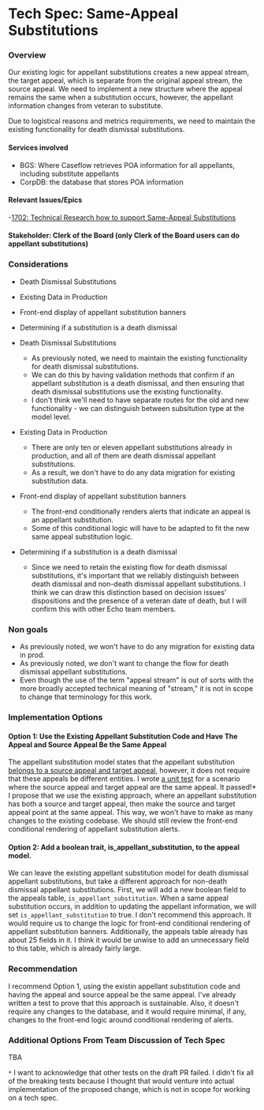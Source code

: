 # Tech Spec: Same-Appeal Substitutions

### Overview

Our existing logic for appellant substitutions creates a new appeal stream, the target appeal, which is separate from the original appeal stream, the source appeal.  We need to implement a new structure where the appeal remains the same when a substitution occurs, however, the appellant information changes from veteran to substitute.

Due to logistical reasons and metrics requirements, we need to maintain the existing functionality for death dismissal substitutions.

#### Services involved
- BGS: Where Caseflow retrieves POA information for all appellants, including substitute appellants
- CorpDB: the database that stores POA information


#### Relevant Issues/Epics
-[1702: Technical Research how to support Same-Appeal Substitutions](https://vajira.max.gov/browse/CASEFLOW-1702)

#### Stakeholder: Clerk of the Board (only Clerk of the Board users can do appellant substitutions)


### Considerations
- Death Dismissal Substitutions
- Existing Data in Production
- Front-end display of appellant substitution banners
- Determining if a substitution is a death dismissal

- Death Dismissal Substitutions
    - As previously noted, we need to maintain the existing functionality for death dismissal substitutions.  
    - We can do this by having validation methods that confirm if an appellant substitution is a death dismissal, and then ensuring that death dismissal substitutions use the existing functionality.
    - I don't think we'll need to have separate routes for the old and new functionality - we can distinguish between subsitution type at the model level.
- Existing Data in Production
    - There are only ten or eleven appellant substitutions already in production, and all of them are death dismissal appellant substitutions.
    - As a result, we don't have to do any data migration for existing substitution data.
- Front-end display of appellant substitution banners
    - The front-end conditionally renders alerts that indicate an appeal is an appellant substitution.
    - Some of this conditional logic will have to be adapted to fit the new same appeal substitution logic.
- Determining if a substitution is a death dismissal
    - Since we need to retain the existing flow for death dismissal substitutions, it's important that we reliably distinguish between death dismissal and non-death dismissal appellant substitutions.  I think we can draw this distinction based on decision issues' dispositions and the presence of a veteran date of death, but I will confirm this with other Echo team members.


### Non goals
- As previously noted, we won't have to do any migration for existing data in prod.
- As previously noted, we don't want to change the flow for death dismissal appellant substitutions.
- Even though the use of the term "appeal stream" is out of sorts with the more broadly accepted technical meaning of "stream," it is not in scope to change that terminology for this work.

### Implementation Options
#### Option 1: Use the Existing Appellant Substitution Code and Have The Appeal and Source Appeal Be the Same Appeal
The appellant substitution model states that the appellant substitution [belongs to a source appeal and target appeal](https://github.com/department-of-veterans-affairs/caseflow/pull/16786/files#diff-95a868016007a8bc1f2c36361ce09d7b360f79ce400d2e8c39f8ca2221af9865L7-L8), however, it does not require that these appeals be different entities.  I wrote [a unit test](https://github.com/department-of-veterans-affairs/caseflow/pull/16786/files#diff-38bc178f66ffdd5aabbd76beeff2c5035d6e35a3d6c6dd1f1f82070562cfdcb5R363) for a scenario where the source appeal and target appeal are the same appeal.  It passed!*
I propose that we use the existing approach, where an appellant substitution has both a source and target appeal, then make the source and target appeal point at the same appeal.  This way, we won't have to make as many changes to the existing codebase.  We should still review the front-end conditional rendering of appellant substitution alerts.
#### Option 2: Add a boolean trait, is_appellant_substitution, to the appeal model.
We can leave the existing appellant substitution model for death dismissal appellant substitutions, but take a different approach for non-death dismissal appellant substitutions.  First, we will add a new boolean field to the appeals table, `is_appellant_substitution`.  When a same appeal substitution occurs, in addition to updating the appellant information, we will set `is_appellant_substitution` to true.
I don't recommend this approach.  It would require us to change the logic for front-end conditional rendering of appellant substitution banners.  Additionally, the appeals table already has about 25 fields in it. I think it would be unwise to add an unnecessary field to this table, which is already fairly large.


### Recommendation
I recommend Option 1, using the existin appellant substitution code and having the appeal and source appeal be the same appeal.  I've already written a test to prove that this approach is sustainable.  Also, it doesn't require any changes to the database, and it would require minimal, if any, changes to the front-end logic around conditional rendering of alerts.

### Additional Options From Team Discussion of Tech Spec
TBA



`*` I want to acknowledge that other tests on the draft PR failed.  I didn't fix all of the breaking tests because I thought that would venture into actual implementation of the proposed change, which is not in scope for working on a tech spec.
